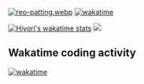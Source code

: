 [![reo-patting.webp](https://i.postimg.cc/RFM2CQFY/reo-patting.webp)](https://postimg.cc/mc5m8973) [![wakatime](https://wakatime.com/badge/user/49dba2c5-26e1-43a7-9d07-e0f8613d1227.svg)](https://wakatime.com/@49dba2c5-26e1-43a7-9d07-e0f8613d1227) 

[![Hiyori's wakatime stats](https://github-readme-stats.vercel.app/api/wakatime?username=hiyori&layout=compact)](https://github.com/anuraghazra/github-readme-stats)
 ![](https://wakatime.com/share/@hiyori/37b6f4cf-ede1-4d8b-add8-26708de67a74.png)
## Wakatime coding activity
[![wakatime](https://wakatime.com/share/@hiyori/1138a6b6-052a-48bd-bd02-7b9edff64503.png)](https://wakatime.com/share/embed)
